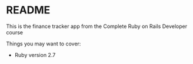 # README

This is the finance tracker app from the Complete Ruby on Rails Developer course

Things you may want to cover:

* Ruby version 2.7
